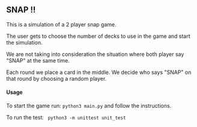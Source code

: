 ## SNAP !!

This is a simulation of a 2 player snap game.

The user gets to choose the number of decks to use in the game and start the simulation.

We are not taking into consideration the situation where both player say "SNAP" at the same time.

Each round we place a card in the middle. We decide who says "SNAP" on that round by choosing a random player.

#### Usage

To start the game run: ```python3 main.py``` and follow the instructions.
    
To run the test: ``` python3 -m unittest unit_test```